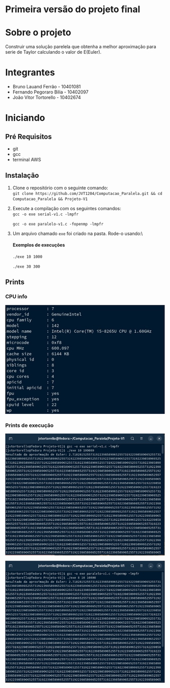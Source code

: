 # Primeira versão do projeto final

# Sobre o projeto

Construir uma solução parelela que obtenha a melhor aproximação para serie de Taylor calculando o valor de E(Euler).

# Integrantes

- Bruno Lauand Ferrão - 10401081
- Fernando Pegoraro Bilia - 10402097
- João Vitor Tortorello - 10402674

# Iniciando

## Pré Requisitos

- git
- gcc
- terminal AWS

## Instalação

1. Clone o repositório com o seguinte comando:\
`git clone https://github.com/JVT1204/Computacao_Paralela.git && cd Computacao_Paralela && Projeto-V1`

2. Execute a compilação com os seguintes comandos:\
`gcc -o exe serial-v1.c -lmpfr`

    `gcc -o exe paralelo-v1.c -fopenmp -lmpfr`


3. Um arquivo chamado `exe` foi criado na pasta. Rode-o usando:\
    #### Exemplos de execuções
    `./exe 10 1000`

    `./exe 30 300`

## Prints

### CPU info

![alt](/assets/Prints_Projeto-V1/cpu_info_Projeto-V1.png)

### Prints de execução

![alt](/assets/Prints_Projeto-V1/print_serial-v1.png)

![alt](/assets/Prints_Projeto-V1/print_paralelo-v1.png)
